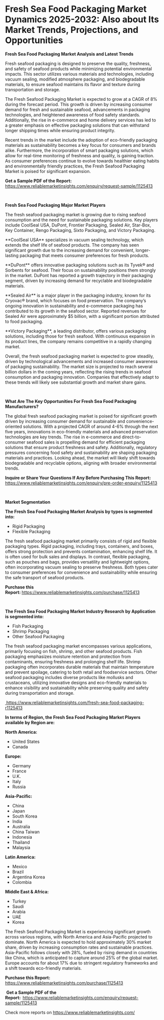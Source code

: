 <p><h1>Fresh Sea Food Packaging Market Dynamics 2025-2032: Also about Its Market Trends, Projections, and Opportunities</h1></p><p><strong>Fresh Sea Food Packaging Market Analysis and Latest Trends</strong></p>
<p><p>Fresh seafood packaging is designed to preserve the quality, freshness, and safety of seafood products while minimizing potential environmental impacts. This sector utilizes various materials and technologies, including vacuum sealing, modified atmosphere packaging, and biodegradable materials, to ensure seafood maintains its flavor and texture during transportation and storage.</p><p>The Fresh Seafood Packaging Market is expected to grow at a CAGR of 8% during the forecast period. This growth is driven by increasing consumer demand for fresh and sustainable seafood, advancements in packaging technologies, and heightened awareness of food safety standards. Additionally, the rise in e-commerce and home delivery services has led to a greater emphasis on effective packaging solutions that can withstand longer shipping times while ensuring product integrity.</p><p>Recent trends in the market include the adoption of eco-friendly packaging materials as sustainability becomes a key focus for consumers and brands alike. Furthermore, the incorporation of smart packaging solutions, which allow for real-time monitoring of freshness and quality, is gaining traction. As consumer preferences continue to evolve towards healthier eating habits and environmentally friendly practices, the Fresh Seafood Packaging Market is poised for significant expansion.</p></p>
<p><strong>Get a Sample PDF of the Report:&nbsp;</strong> <a href="https://www.reliablemarketinsights.com/enquiry/request-sample/1125413?utm_campaign=2143&utm_medium=2&utm_source=Github&utm_content=ia&utm_term=15022025&utm_id=fresh-sea-food-packaging">https://www.reliablemarketinsights.com/enquiry/request-sample/1125413</a></p>
<p>&nbsp;</p>
<p><strong>Fresh Sea Food Packaging Major Market Players</strong></p>
<p><p>The fresh seafood packaging market is growing due to rising seafood consumption and the need for sustainable packaging solutions. Key players include CoolSeal USA, DuPont, Frontier Packaging, Sealed Air, Star-Box, Key Container, Rengo Packaging, Sixto Packaging, and Victory Packaging.</p><p>**CoolSeal USA** specializes in vacuum sealing technology, which extends the shelf life of seafood products. The company has seen significant growth due to the increasing demand for convenient, longer-lasting packaging that meets consumer preferences for fresh products. </p><p>**DuPont** offers innovative packaging solutions such as its Tyvek® and Sorbents for seafood. Their focus on sustainability positions them strongly in the market. DuPont has reported a growth trajectory in their packaging segment, driven by increasing demand for recyclable and biodegradable materials.</p><p>**Sealed Air** is a major player in the packaging industry, known for its Cryovac® brand, which focuses on food preservation. The company’s ongoing innovation in sustainability and e-commerce packaging has contributed to its growth in the seafood sector. Reported revenues for Sealed Air were approximately $5 billion, with a significant portion attributed to food packaging.</p><p>**Victory Packaging**, a leading distributor, offers various packaging solutions, including those for fresh seafood. With continuous expansion in its product lines, the company remains competitive in a rapidly changing market. </p><p>Overall, the fresh seafood packaging market is expected to grow steadily, driven by technological advancements and increased consumer awareness of packaging sustainability. The market size is projected to reach several billion dollars in the coming years, reflecting the rising trends in seafood consumption and packaging innovation. Companies that effectively adapt to these trends will likely see substantial growth and market share gains.</p></p>
<p>&nbsp;</p>
<p><strong>What Are The Key Opportunities For Fresh Sea Food Packaging Manufacturers?</strong></p>
<p><p>The global fresh seafood packaging market is poised for significant growth driven by increasing consumer demand for sustainable and convenience-oriented solutions. With a projected CAGR of around 4-6% through the next five years, innovations in eco-friendly materials and advanced preservation technologies are key trends. The rise in e-commerce and direct-to-consumer seafood sales is propelling demand for efficient packaging solutions that ensure product freshness and safety. Additionally, regulatory pressures concerning food safety and sustainability are shaping packaging materials and practices. Looking ahead, the market will likely shift towards biodegradable and recyclable options, aligning with broader environmental trends.</p></p>
<p><strong>Inquire or Share Your Questions If Any Before Purchasing This Report:</strong> <a href="https://www.reliablemarketinsights.com/enquiry/pre-order-enquiry/1125413?utm_campaign=2143&utm_medium=2&utm_source=Github&utm_content=ia&utm_term=15022025&utm_id=fresh-sea-food-packaging">https://www.reliablemarketinsights.com/enquiry/pre-order-enquiry/1125413</a></p>
<p>&nbsp;</p>
<p><strong>Market Segmentation</strong></p>
<p><strong>The Fresh Sea Food Packaging Market Analysis by types is segmented into:</strong></p>
<p><ul><li>Rigid Packaging</li><li>Flexible Packaging</li></ul></p>
<p><p>The fresh seafood packaging market primarily consists of rigid and flexible packaging types. Rigid packaging, including trays, containers, and boxes, offers strong protection and prevents contamination, enhancing shelf life. It is often used for bulk sales and displays. In contrast, flexible packaging, such as pouches and bags, provides versatility and lightweight options, often incorporating vacuum sealing to preserve freshness. Both types cater to consumer preferences for convenience and sustainability while ensuring the safe transport of seafood products.</p></p>
<p><strong>Purchase this Report:&nbsp;</strong><a href="https://www.reliablemarketinsights.com/purchase/1125413?utm_campaign=2143&utm_medium=2&utm_source=Github&utm_content=ia&utm_term=15022025&utm_id=fresh-sea-food-packaging">https://www.reliablemarketinsights.com/purchase/1125413</a></p>
<p>&nbsp;</p>
<p><strong>The Fresh Sea Food Packaging Market Industry Research by Application is segmented into:</strong></p>
<p><ul><li>Fish Packaging</li><li>Shrimp Packaging</li><li>Other Seafood Packaging</li></ul></p>
<p><p>The fresh seafood packaging market encompasses various applications, primarily focusing on fish, shrimp, and other seafood products. Fish packaging emphasizes moisture retention and protection from contaminants, ensuring freshness and prolonging shelf life. Shrimp packaging often incorporates durable materials that maintain temperature and prevent spoilage, catering to both retail and foodservice sectors. Other seafood packaging includes diverse products like mollusks and crustaceans, utilizing innovative designs and eco-friendly materials to enhance visibility and sustainability while preserving quality and safety during transportation and storage.</p></p>
<p><a href="https://www.reliablemarketinsights.com/fresh-sea-food-packaging-r1125413?utm_campaign=2143&utm_medium=2&utm_source=Github&utm_content=ia&utm_term=15022025&utm_id=fresh-sea-food-packaging">&nbsp;https://www.reliablemarketinsights.com/fresh-sea-food-packaging-r1125413</a></p>
<p><strong>In terms of Region, the Fresh Sea Food Packaging Market Players available by Region are:</strong></p>
<p>
    <p> <strong> North America: </strong>
        <ul>
            <li>United States</li>
            <li>Canada</li>
        </ul>
        </p> 
    <p> <strong> Europe: </strong>
        <ul>
            <li>Germany</li>
            <li>France</li>
            <li>U.K.</li>
            <li>Italy</li>
            <li>Russia</li>
        </ul>
        </p> 
    <p> <strong> Asia-Pacific: </strong>
        <ul>
            <li>China</li>
            <li>Japan</li>
            <li>South Korea</li>
            <li>India</li>
            <li>Australia</li>
            <li>China Taiwan</li>
            <li>Indonesia</li>
            <li>Thailand</li>
            <li>Malaysia</li>
        </ul>
        </p> 
    <p> <strong> Latin America: </strong>
        <ul>
            <li>Mexico</li>
            <li>Brazil</li>
            <li>Argentina Korea</li>
            <li>Colombia</li>
        </ul>
        </p> 
    <p> <strong> Middle East & Africa: </strong>
        <ul>
            <li>Turkey</li>
            <li>Saudi</li>
            <li>Arabia</li>
            <li>UAE</li>
            <li>Korea</li>
        </ul>
    </p>
    </p>
<p><p>The Fresh Seafood Packaging Market is experiencing significant growth across various regions, with North America and Asia-Pacific projected to dominate. North America is expected to hold approximately 30% market share, driven by increasing consumption rates and sustainable practices. Asia-Pacific follows closely with 28%, fueled by rising demand in countries like China, which is anticipated to capture around 25% of the global market. Europe accounts for about 17% due to stringent regulatory frameworks and a shift towards eco-friendly materials.</p></p>
<p><strong>Purchase this Report: </strong><a href="https://www.reliablemarketinsights.com/purchase/1125413?utm_campaign=2143&utm_medium=2&utm_source=Github&utm_content=ia&utm_term=15022025&utm_id=fresh-sea-food-packaging">https://www.reliablemarketinsights.com/purchase/1125413</a></p>
<p>&nbsp;<strong>Get a Sample PDF of the Report:&nbsp;&nbsp;</strong><a href="https://www.reliablemarketinsights.com/enquiry/request-sample/1125413?utm_campaign=2143&utm_medium=2&utm_source=Github&utm_content=ia&utm_term=15022025&utm_id=fresh-sea-food-packaging">https://www.reliablemarketinsights.com/enquiry/request-sample/1125413</a></p>
<p><strong></strong></p>
<p>Check more reports on <a href="https://www.reliablemarketinsights.com/?utm_campaign=2143&utm_medium=2&utm_source=Github&utm_content=ia&utm_term=15022025&utm_id=fresh-sea-food-packaging">https://www.reliablemarketinsights.com/</a></p>
